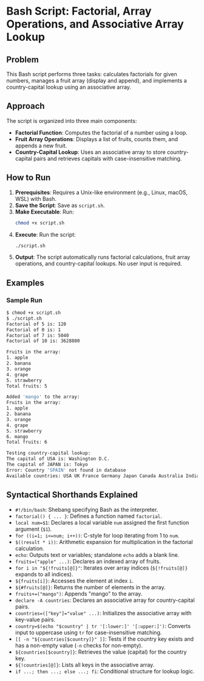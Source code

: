# Bash Script: Factorial, Array Operations, and Associative Array Lookup

## Problem
This Bash script performs three tasks: calculates factorials for given numbers, manages a fruit array (display and append), and implements a country-capital lookup using an associative array.

## Approach
The script is organized into three main components:
- **Factorial Function**: Computes the factorial of a number using a loop.
- **Fruit Array Operations**: Displays a list of fruits, counts them, and appends a new fruit.
- **Country-Capital Lookup**: Uses an associative array to store country-capital pairs and retrieves capitals with case-insensitive matching.

## How to Run
1. **Prerequisites**: Requires a Unix-like environment (e.g., Linux, macOS, WSL) with Bash.
2. **Save the Script**: Save as `script.sh`.
3. **Make Executable**: Run:
   ```bash
   chmod +x script.sh
   ```
4. **Execute**: Run the script:
   ```bash
   ./script.sh
   ```
5. **Output**: The script automatically runs factorial calculations, fruit array operations, and country-capital lookups. No user input is required.

## Examples
### Sample Run
```bash
$ chmod +x script.sh
$ ./script.sh
Factorial of 5 is: 120
Factorial of 0 is: 1
Factorial of 7 is: 5040
Factorial of 10 is: 3628800

Fruits in the array:
1. apple
2. banana
3. orange
4. grape
5. strawberry
Total fruits: 5

Added 'mango' to the array:
Fruits in the array:
1. apple
2. banana
3. orange
4. grape
5. strawberry
6. mango
Total fruits: 6

Testing country-capital lookup:
The capital of USA is: Washington D.C.
The capital of JAPAN is: Tokyo
Error: Country 'SPAIN' not found in database
Available countries: USA UK France Germany Japan Canada Australia India
```

## Syntactical Shorthands Explained
- `#!/bin/bash`: Shebang specifying Bash as the interpreter.
- `factorial() { ... }`: Defines a function named `factorial`.
- `local num=$1`: Declares a local variable `num` assigned the first function argument (`$1`).
- `for ((i=1; i<=num; i++))`: C-style for loop iterating from 1 to `num`.
- `$((result * i))`: Arithmetic expansion for multiplication in the factorial calculation.
- `echo`: Outputs text or variables; standalone `echo` adds a blank line.
- `fruits=("apple" ...)`: Declares an indexed array of fruits.
- `for i in "${!fruits[@]}"`: Iterates over array indices (`${!fruits[@]}` expands to all indices).
- `${fruits[i]}`: Accesses the element at index `i`.
- `${#fruits[@]}`: Returns the number of elements in the array.
- `fruits+=("mango")`: Appends "mango" to the array.
- `declare -A countries`: Declares an associative array for country-capital pairs.
- `countries=(["key"]="value" ...)`: Initializes the associative array with key-value pairs.
- `country=$(echo "$country" | tr '[:lower:]' '[:upper:]')`: Converts input to uppercase using `tr` for case-insensitive matching.
- `[[ -n "${countries[$country]}" ]]`: Tests if the country key exists and has a non-empty value (`-n` checks for non-empty).
- `${countries[$country]}`: Retrieves the value (capital) for the country key.
- `${!countries[@]}`: Lists all keys in the associative array.
- `if ...; then ...; else ...; fi`: Conditional structure for lookup logic.